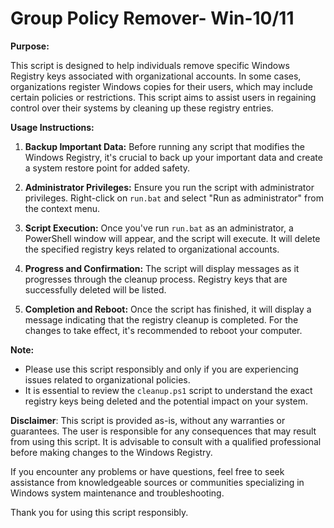 
Group Policy Remover- Win-10/11
===============================

**Purpose:**

This script is designed to help individuals remove specific Windows Registry keys associated with organizational accounts. In some cases, organizations register Windows copies for their users, which may include certain policies or restrictions. This script aims to assist users in regaining control over their systems by cleaning up these registry entries.

**Usage Instructions:**
1. **Backup Important Data:** Before running any script that modifies the Windows Registry, it's crucial to back up your important data and create a system restore point for added safety.

2. **Administrator Privileges:** Ensure you run the script with administrator privileges. Right-click on `run.bat` and select "Run as administrator" from the context menu.

3. **Script Execution:** Once you've run `run.bat` as an administrator, a PowerShell window will appear, and the script will execute. It will delete the specified registry keys related to organizational accounts.

4. **Progress and Confirmation:** The script will display messages as it progresses through the cleanup process. Registry keys that are successfully deleted will be listed.

5. **Completion and Reboot:** Once the script has finished, it will display a message indicating that the registry cleanup is completed. For the changes to take effect, it's recommended to reboot your computer.

**Note:** 
- Please use this script responsibly and only if you are experiencing issues related to organizational policies.
- It is essential to review the `cleanup.ps1` script to understand the exact registry keys being deleted and the potential impact on your system.

**Disclaimer**:
This script is provided as-is, without any warranties or guarantees. The user is responsible for any consequences that may result from using this script. It is advisable to consult with a qualified professional before making changes to the Windows Registry.

If you encounter any problems or have questions, feel free to seek assistance from knowledgeable sources or communities specializing in Windows system maintenance and troubleshooting.

Thank you for using this script responsibly.
